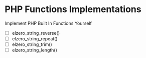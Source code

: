 # PHP Functions Implementations

Implement PHP Built In Functions Yourself

- [ ] elzero_string_reverse()
- [ ] elzero_string_repeat()
- [ ] elzero_string_trim()
- [ ] elzero_string_length()
